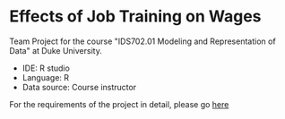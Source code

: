 # Effects of Job Training on Wages

Team Project for the course "IDS702.01 Modeling and Representation of Data" at Duke University.

- IDE: R studio
- Language: R
- Data source: Course instructor

For the requirements of the project in detail, please go [here](https://ids-702-f19.github.io/Course-Website/project/team-project-01.html)


